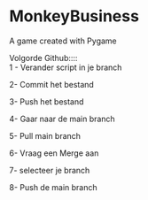 # MonkeyBusiness
A game created with Pygame

Volgorde Github:::: <br>
1 - Verander script in je branch

2- Commit het bestand

3- Push het bestand

4- Gaar naar de main branch

5- Pull main branch

6- Vraag een Merge aan

7- selecteer je branch

8- Push de main branch
